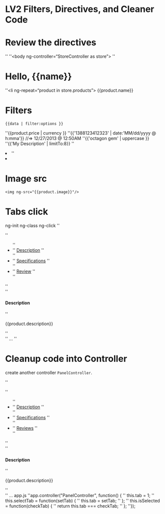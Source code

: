 # LV2 Filters, Directives, and Cleaner Code

# Review the directives

''<html ng-app=‘store’>
''<body ng-controller=“StoreController as store”>
''<h1 ng-show=“name”>Hello, {{name}}</h1>
''<li ng-repeat=“product in store.products”> {{product.name}}</li>

# Filters
`{{data | filter:options }}`

''{{product.price | currency }}
''{{'1388123412323' | date:'MM/dd/yyyy @ h:mma'}} //=> 12/27/2013 @ 12:50AM
''{{'octagon gem' | uppercase }}
''{{'My Description' | limitTo:8}}
''<li ng-repeat="product in store.products | limitsTo:3">
''<li ng-repeat="product in store.products | orderBy:'-price'">

# Image src
`<img ng-src="{{product.image}}"/>`

# Tabs click
ng-init
ng-class
ng-click
''<section ng-init="tab = 1">
''  <ul class="nav nav-pills">
''    <li ng-class="{ active:tab === 1 }">
''      <a href ng-click="tab = 1">Description</a>
''    </li>
''    <li ng-class="{ active:tab === 2 }">
''      <a href ng-click="tab = 2">Specifications</a>
''    </li>
''    <li ng-class="{ active:tab === 3 }">
''      <a href ng-click="tab = 3">Review</a>
''    </li>
''  </ul>
''  <div class="panel" ng-show="tab === 1">
''    <h4>Description</h4>
''    <p>{{product.description}}</p>
''  </div>
''  ...
''</section>

# Cleanup code into Controller
create another controller `PanelController`.

''<section ng-controller="PannelController as panel">
''  <ul class="nav nav-pills">
''    <li ng-class="{ active: panel.isSelected(1)}">
''      <a href ng-click="panel.selectTab(1)">Description</a>
''    </li>
''    <li ng-class="{ active: panel.isSelected(2)}">
''      <a href ng-click="panel.selectTab(2)">Specifications</a>
''    </li>
''    <li ng-class="{ active: panel.isSelected(3)}">
''      <a href ng-click="panel.selectTab(3)">Reviews</a>
''    </li>
''  </ul>
''  <div class="panel" ng-show="panel.isSelected(1)">
''    <h4>Description</h4>
''    <p>{{product.description}}</p>
''  </div>
''  ...
app.js
''app.controller("PanelController", function() {
''  this.tab = 1;
''  this.selectTab = function(setTab) {
''    this.tab = setTab;
''  };
''  this.isSelected = function(checkTab) {
''    return this.tab === checkTab;
''  };
''});
